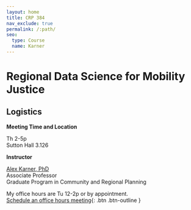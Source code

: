```yaml
---
layout: home
title: CRP 384
nav_exclude: true
permalink: /:path/
seo:
  type: Course
  name: Karner
---
```


# Regional Data Science for Mobility Justice

## Logistics

**Meeting Time and Location**

Th 2-5p\
Sutton Hall 3.126

**Instructor**

[Alex Karner, PhD](https://www.alexkarner.com)\
Associate Professor\
Graduate Program in Community and Regional Planning

My office hours are Tu 12-2p or by appointment.\
[Schedule an office hours meeting](https://calendly.com/akarner/15min){: .btn .btn-outline }